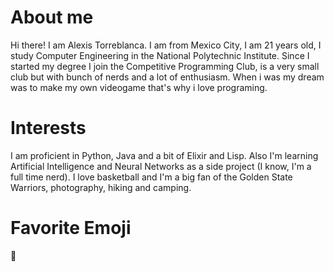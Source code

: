 # About me
Hi there! I am Alexis Torreblanca. I am from Mexico City, I am 21 years old, I study Computer Engineering in the National Polytechnic Institute.
Since I started my degree I join the Competitive Programming Club, is a very small club but with bunch of nerds and a lot of enthusiasm. When i was my dream was to make my own videogame
that's why i love programing.

# Interests
I am proficient in Python, Java and a bit of Elixir and Lisp. Also I'm learning Artificial Intelligence and Neural Networks as a side project (I know, I'm a full time nerd).
I love basketball and I'm a big fan of the Golden State Warriors, photography, hiking and camping.  

# Favorite Emoji
:rocket:
